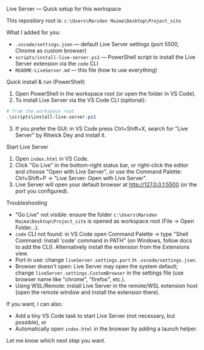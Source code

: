 Live Server — Quick setup for this workspace

This repository root is: `c:\Users\Marsden Maima\Desktop\Project_site`

What I added for you:
- `.vscode/settings.json` — default Live Server settings (port 5500, Chrome as custom browser)
- `scripts/install-live-server.ps1` — PowerShell script to install the Live Server extension via the `code` CLI
- `README-LiveServer.md` — this file (how to use everything)

Quick install & run (PowerShell)
1. Open PowerShell in the workspace root (or open the folder in VS Code).
2. To install Live Server via the VS Code CLI (optional):

```powershell
# from the workspace root
.\scripts\install-live-server.ps1
```

3. If you prefer the GUI: in VS Code press Ctrl+Shift+X, search for "Live Server" by Ritwick Dey and install it.

Start Live Server
1. Open `index.html` in VS Code.
2. Click "Go Live" in the bottom-right status bar, or right-click the editor and choose "Open with Live Server", or use the Command Palette: Ctrl+Shift+P -> "Live Server: Open with Live Server".
3. Live Server will open your default browser at http://127.0.0.1:5500 (or the port you configured).

Troubleshooting
- "Go Live" not visible: ensure the folder `c:\Users\Marsden Maima\Desktop\Project_site` is opened as workspace root (File -> Open Folder...).
- `code` CLI not found: in VS Code open Command Palette -> type "Shell Command: Install 'code' command in PATH" (on Windows, follow docs to add the CLI). Alternatively install the extension from the Extensions view.
- Port in use: change `liveServer.settings.port` in `.vscode/settings.json`.
- Browser doesn't open: Live Server may open the system default; change `liveServer.settings.CustomBrowser` in the settings file (use browser name like "chrome", "firefox", etc.).
- Using WSL/Remote: install Live Server in the remote/WSL extension host (open the remote window and install the extension there).

If you want, I can also:
- Add a tiny VS Code task to start Live Server (not necessary, but possible), or
- Automatically open `index.html` in the browser by adding a launch helper.

Let me know which next step you want.

